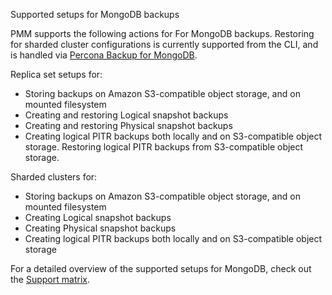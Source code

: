 Supported setups for MongoDB backups

PMM supports the following actions for For MongoDB backups. Restoring for sharded cluster configurations is currently supported from the CLI, and is handled via [Percona Backup for MongoDB](https://docs.percona.com/percona-backup-mongodb/usage/restore.html).

Replica set setups for:

  - Storing backups on Amazon S3-compatible object storage, and on mounted filesystem
  - Creating and restoring Logical snapshot backups
  - Creating and restoring Physical snapshot backups
  - Creating logical PITR backups both locally and on S3-compatible object storage. Restoring logical PITR backups from S3-compatible object storage.
  
Sharded clusters for:
  - Storing backups on Amazon S3-compatible object storage, and on mounted filesystem
  - Creating Logical snapshot backups
  - Creating Physical snapshot backups
  - Creating logical PITR backups both locally and on S3-compatible object storage
 
For a detailed overview of the supported setups for MongoDB, check out the [Support matrix](../backup/mongodb_limitations.md).
